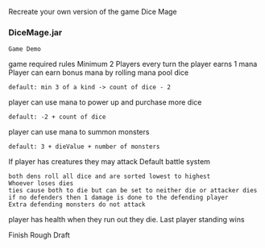 Recreate your own version of the game Dice Mage

### DiceMage.jar
    Game Demo
game required rules
Minimum 2 Players
every turn the player earns 1 mana
Player can earn bonus mana by rolling mana pool dice

    default: min 3 of a kind -> count of dice - 2

player can use mana to power up and purchase more dice

    default: -2 + count of dice

player can use mana to summon monsters

    default: 3 + dieValue + number of monsters

If player has creatures they may attack
Default battle system

    both dens roll all dice and are sorted lowest to highest
    Whoever loses dies
    ties cause both to die but can be set to neither die or attacker dies
    if no defenders then 1 damage is done to the defending player
    Extra defending monsters do not attack

player has health when they run out they die. Last player standing wins


Finish Rough Draft 